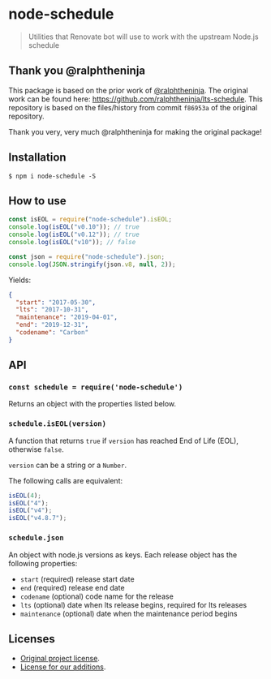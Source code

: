 # node-schedule

> Utilities that Renovate bot will use to work with the upstream Node.js schedule

## Thank you @ralphtheninja

This package is based on the prior work of [@ralphtheninja](https://github.com/ralphtheninja).
The original work can be found here: https://github.com/ralphtheninja/lts-schedule.
This repository is based on the files/history from commit `f86953a` of the original repository.

Thank you very, very much @ralphtheninja for making the original package!

## Installation

```
$ npm i node-schedule -S
```

## How to use

```js
const isEOL = require("node-schedule").isEOL;
console.log(isEOL("v0.10")); // true
console.log(isEOL("v0.12")); // true
console.log(isEOL("v10")); // false
```

```js
const json = require("node-schedule").json;
console.log(JSON.stringify(json.v8, null, 2));
```

Yields:

```json
{
  "start": "2017-05-30",
  "lts": "2017-10-31",
  "maintenance": "2019-04-01",
  "end": "2019-12-31",
  "codename": "Carbon"
}
```

## API

### `const schedule = require('node-schedule')`

Returns an object with the properties listed below.

### `schedule.isEOL(version)`

A function that returns `true` if `version` has reached End of Life (EOL), otherwise `false`.

`version` can be a string or a `Number`.

The following calls are equivalent:

```js
isEOL(4);
isEOL("4");
isEOL("v4");
isEOL("v4.8.7");
```

### `schedule.json`

An object with node.js versions as keys.
Each release object has the following properties:

- `start` (required) release start date
- `end` (required) release end date
- `codename` (optional) code name for the release
- `lts` (optional) date when lts release begins, required for lts releases
- `maintenance` (optional) date when the maintenance period begins

## Licenses

- [Original project license](ORIGINAL-LICENSE).
- [License for our additions](LICENSE).
